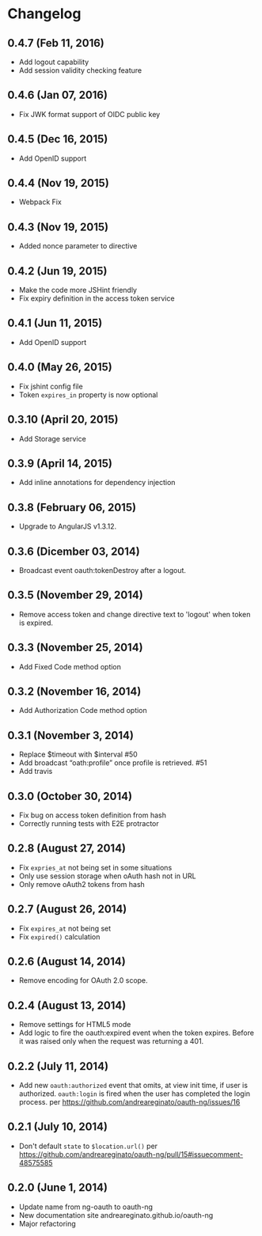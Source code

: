 # Changelog

## 0.4.7 (Feb 11, 2016)

* Add logout capability
* Add session validity checking feature

## 0.4.6 (Jan 07, 2016)

* Fix JWK format support of OIDC public key

## 0.4.5 (Dec 16, 2015)

* Add OpenID support

## 0.4.4 (Nov 19, 2015)

* Webpack Fix

## 0.4.3 (Nov 19, 2015)

* Added nonce parameter to directive

## 0.4.2 (Jun 19, 2015)

* Make the code more JSHint friendly
* Fix expiry definition in the access token service

## 0.4.1 (Jun 11, 2015)

* Add OpenID support

## 0.4.0 (May 26, 2015)

* Fix jshint config file
* Token `expires_in` property is now optional

## 0.3.10 (April 20, 2015)

* Add Storage service

## 0.3.9 (April 14, 2015)

* Add inline annotations for dependency injection

## 0.3.8 (February 06, 2015)

* Upgrade to AngularJS v1.3.12.

## 0.3.6 (Dicember 03, 2014)

* Broadcast event oauth:tokenDestroy after a logout.

## 0.3.5 (November 29, 2014)

* Remove access token and change directive text to 'logout' when token is expired.

## 0.3.3 (November 25, 2014)

* Add Fixed Code method option

## 0.3.2 (November 16, 2014)

* Add Authorization Code method option

## 0.3.1 (November 3, 2014)

* Replace $timeout with $interval #50
* Add broadcast “oath:profile” once profile is retrieved. #51
* Add travis

## 0.3.0 (October 30, 2014)

* Fix bug on access token definition from hash
* Correctly running tests with E2E protractor

## 0.2.8 (August 27, 2014)

* Fix `expries_at` not being set in some situations
* Only use session storage when oAuth hash not in URL
* Only remove oAuth2 tokens from hash

## 0.2.7 (August 26, 2014)

* Fix `expires_at` not being set
* Fix `expired()` calculation

## 0.2.6 (August 14, 2014)

* Remove encoding for OAuth 2.0 scope.

## 0.2.4 (August 13, 2014)

* Remove settings for HTML5 mode
* Add logic to fire the oauth:expired event when the token expires. Before it was raised
only when the request was returning a 401.

## 0.2.2 (July 11, 2014)

* Add new `oauth:authorized` event that omits, at view init time, if user is authorized.
`oauth:login` is fired when the user has completed the login process.
per https://github.com/andreareginato/oauth-ng/issues/16


## 0.2.1 (July 10, 2014)

* Don't default `state` to `$location.url()` per https://github.com/andreareginato/oauth-ng/pull/15#issuecomment-48575585

## 0.2.0 (June 1, 2014)

* Update name from ng-oauth to oauth-ng
* New documentation site andreareginato.github.io/oauth-ng
* Major refactoring
